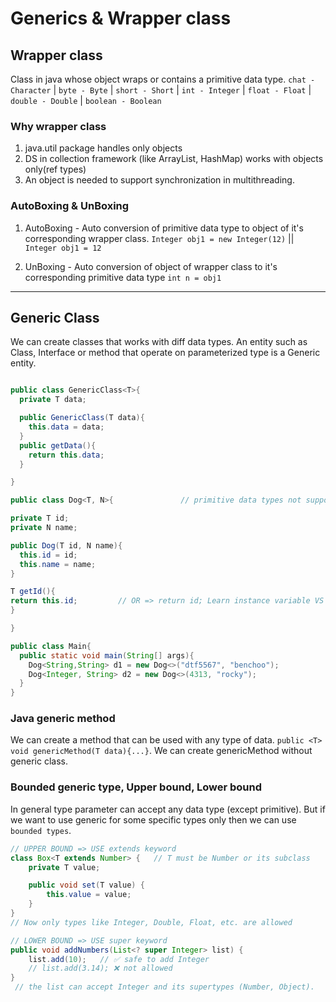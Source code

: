 # Generics & Wrapper class

## Wrapper class

Class in java whose object wraps or contains a primitive data type. `chat - Character` | `byte - Byte` | `short - Short` | `int - Integer` | `float - Float` | `double - Double` | `boolean - Boolean`

### Why wrapper class

1. java.util package handles only objects
2. DS in collection framework (like ArrayList, HashMap) works with objects only(ref types)
3. An object is needed to support synchronization in multithreading.


### AutoBoxing & UnBoxing

1. AutoBoxing - Auto conversion of primitive data type to object of it's corresponding wrapper class.
`Integer obj1 = new Integer(12)` || `Integer obj1 = 12`
   
2. UnBoxing - Auto conversion of object of wrapper class to it's corresponding primitive data type
`int n = obj1`

------

## Generic Class

We can create classes that works with diff data types. An entity such as Class, Interface or method that operate on parameterized type is a Generic entity.

```java

public class GenericClass<T>{
  private T data;

  public GenericClass(T data){
    this.data = data;
  }
  public getData(){
    return this.data;
  }

}

```

```java
public class Dog<T, N>{               // primitive data types not supported

private T id;
private N name;

public Dog(T id, N name){
  this.id = id;
  this.name = name;
}

T getId(){
return this.id;         // OR => return id; Learn instance variable VS local variable
}

}

public class Main{
  public static void main(String[] args){
    Dog<String,String> d1 = new Dog<>("dtf5567", "benchoo");
    Dog<Integer, String> d2 = new Dog<>(4313, "rocky");
  }
}

```

### Java generic method

We can create a method that can be used with any type of data. `public <T> void genericMethod(T data){...}`. We can create genericMethod without generic class. 


### Bounded generic type, Upper bound, Lower bound

In general type parameter can accept any data type (except primitive). But if we want to use generic for some specific types only then we can use `bounded types`.

```java
// UPPER BOUND => USE extends keyword 
class Box<T extends Number> {   // T must be Number or its subclass
    private T value;

    public void set(T value) {
        this.value = value;
    }
}
// Now only types like Integer, Double, Float, etc. are allowed
```

```java
// LOWER BOUND => USE super keyword
public void addNumbers(List<? super Integer> list) {
    list.add(10);   // ✅ safe to add Integer
    // list.add(3.14); ❌ not allowed
}
 // the list can accept Integer and its supertypes (Number, Object).
```





















